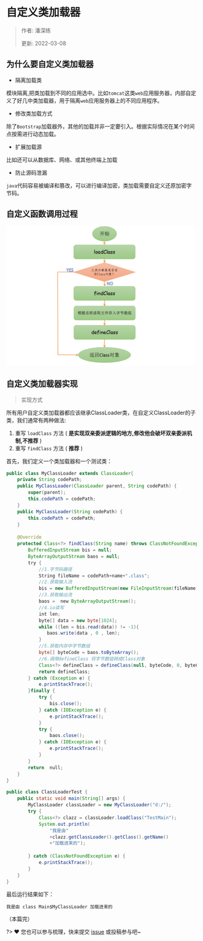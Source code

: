 # 自定义类加载器

> 作者: 潘深练
>
> 更新: 2022-03-08

## 为什么要自定义类加载器

- 隔离加载类

模块隔离,把类加载到不同的应用选中。比如`tomcat`这类`web`应用服务器，内部自定义了好几中类加载器，用于隔离`web`应用服务器上的不同应用程序。

- 修改类加载方式

除了`Bootstrap`加载器外，其他的加载并非一定要引入。根据实际情况在某个时间点按需进行动态加载。

- 扩展加载源

比如还可以从数据库、网络、或其他终端上加载

- 防止源码泄漏

`java`代码容易被编译和篡改，可以进行编译加密，类加载需要自定义还原加密字节码。

## 自定义函数调用过程

![06-define-class-loader-001](../_media/image/06-define-class-loader/06-define-class-loader-001.png) 

## 自定义类加载器实现

> 实现方式

所有用户自定义类加载器都应该继承ClassLoader类，在自定义ClassLoader的子类，我们通常有两种做法:

1. 重写 `loadClass` 方法 ( **是实现双亲委派逻辑的地方,修改他会破坏双亲委派机制,不推荐** )
2. 重写 `findClass` 方法 ( **推荐** )

首先，我们定义一个类加载器和一个测试类：

```java
public class MyClassLoader extends ClassLoader{
    private String codePath;
    public MyClassLoader(ClassLoader parent, String codePath) {
        super(parent);
        this.codePath = codePath;
    }
    public MyClassLoader(String codePath) {
        this.codePath = codePath;
    }
    
    @Override
    protected Class<?> findClass(String name) throws ClassNotFoundException {
        BufferedInputStream bis = null;
        ByteArrayOutputStream baos = null;
        try { 
            //1.字节码路径
            String fileName = codePath+name+".class";
            //2.获取输入流
            bis = new BufferedInputStream(new FileInputStream(fileName));
            //3.获取输出流
            baos =  new ByteArrayOutputStream();
            //4.io读写
            int len;
            byte[] data = new byte[1024];
            while ((len = bis.read(data)) != -1){
               baos.write(data , 0 , len);
            }
            //5.获取内存中字节数组
            byte[] byteCode = baos.toByteArray();
            //6.调用defineClass 将字节数组转成Class对象
            Class<?> defineClass = defineClass(null, byteCode, 0, byteCode.length);
            return defineClass;
        } catch (Exception e) {
            e.printStackTrace();
        }finally {
            try {
                bis.close();
            } catch (IOException e) {
                e.printStackTrace();
            }
            try {
                baos.close();
            } catch (IOException e) {
                e.printStackTrace();
            }
        }
        return  null;
    }
}
```

```java
public class ClassLoaderTest {
    public static void main(String[] args) {
        MyClassLoader classLoader = new MyClassLoader("d:/");
        try {
            Class<?> clazz = classLoader.loadClass("TestMain");
            System.out.println(
                "我是由"
                +clazz.getClassLoader().getClass().getName()
                +"加载进来的");

        } catch (ClassNotFoundException e) {
            e.printStackTrace();
        }
    }
}
```

最后运行结果如下：

```text
我是由 class Main$MyClassLoader 加载进来的
```

（本篇完）

?> ❤️ 您也可以参与梳理，快来提交 [issue](https://github.com/senlypan/jvm-docs/issues) 或投稿参与吧~